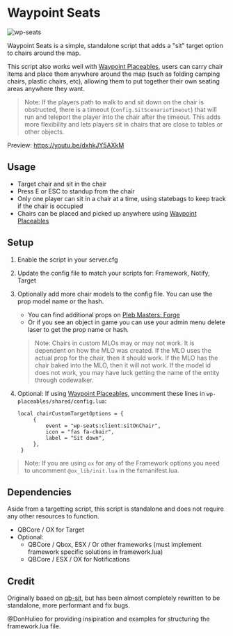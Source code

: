 # Waypoint Seats

![wp-seats](https://github.com/WaypointRP/wp-seats/assets/18689469/033bc050-8ad7-4d49-a9de-793e4db74710)

Waypoint Seats is a simple, standalone script that adds a "sit" target option to chairs around the map. 

This script also works well with [Waypoint Placeables](https://github.com/WaypointRP/wp-placeables), users can carry chair items and place them anywhere around the map (such as folding camping chairs, plastic chairs, etc), allowing them to put together their own seating areas anywhere they want.

> Note: If the players path to walk to and sit down on the chair is obstructed, there is a timeout (`Config.SitScenarioTimeout`) that will run and teleport the player into the chair after the timeout. This adds more flexibility and lets players sit in chairs that are close to tables or other objects.

Preview: https://youtu.be/dxhkJY5AXkM

## Usage
- Target chair and sit in the chair
- Press E or ESC to standup from the chair
- Only one player can sit in a chair at a time, using statebags to keep track if the chair is occupied
- Chairs can be placed and picked up anywhere using [Waypoint Placeables](https://github.com/WaypointRP/wp-placeables)

## Setup
1. Enable the script in your server.cfg

2. Update the config file to match your scripts for: Framework, Notify, Target

3. Optionally add more chair models to the config file. You can use the prop model name or the hash. 
   - You can find additional props on [Pleb Masters: Forge](https://forge.plebmasters.de/objects)
   - Or if you see an object in game you can use your admin menu delete laser to get the prop name or hash.
   > Note: Chairs in custom MLOs may or may not work. It is dependent on how the MLO was created. If the MLO uses the actual prop for the chair, then it should work. If the MLO has the chair baked into the MLO, then it will not work. If the model id does not work, you may have luck getting the name of the entity through codewalker.

4. Optional: If using  [Waypoint Placeables](https://github.com/WaypointRP/wp-placeables), uncomment these lines in `wp-placeables/shared/config.lua`:
   ```
   local chairCustomTargetOptions = {
        {
            event = "wp-seats:client:sitOnChair",
            icon = "fas fa-chair",
            label = "Sit down",
        },
    } 
   ```
> Note: If you are using `ox` for any of the Framework options you need to uncomment `@ox_lib/init.lua` in the fxmanifest.lua.

## Dependencies
Aside from a targetting script, this script is standalone and does not require any other resources to function.

- QBCore / OX for Target
- Optional:
  - QBCore / Qbox, ESX / Or other frameworks (must implement framework specific solutions in framework.lua)
  - QBCore / ESX / OX for Notifications

## Credit
Originally based on [qb-sit](https://github.com/Manliketjb/qb-sit), but has been almost completely rewritten to be standalone, more performant and fix bugs.

@DonHulieo for providing insipiration and examples for structuring the framework.lua file.
